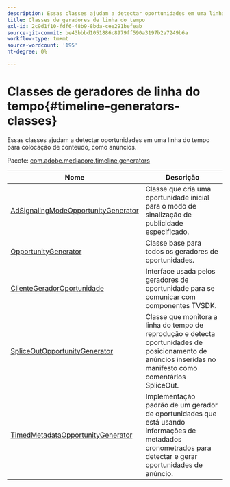 ```yaml
---
description: Essas classes ajudam a detectar oportunidades em uma linha do tempo para colocação de conteúdo, como anúncios.
title: Classes de geradores de linha do tempo
exl-id: 2c9d1f10-fdf6-48b9-8bda-cee291befeab
source-git-commit: be43bbbd1051886c8979ff590a3197b2a7249b6a
workflow-type: tm+mt
source-wordcount: '195'
ht-degree: 0%

---
```


# Classes de geradores de linha do tempo{#timeline-generators-classes}

Essas classes ajudam a detectar oportunidades em uma linha do tempo para colocação de conteúdo, como anúncios.

Pacote: [com.adobe.mediacore.timeline.generators](https://help.adobe.com/en_US/primetime/api/psdk/asdoc-dhls_1.4/com/adobe/mediacore/timeline/generators/package-detail.html)

| Nome | Descrição |
|---|---|
| [AdSignalingModeOpportunityGenerator](https://help.adobe.com/en_US/primetime/api/psdk/asdoc-dhls_1.4/com/adobe/mediacore/timeline/generators/AdSignalingModeOpportunityGenerator.html) | Classe que cria uma oportunidade inicial para o modo de sinalização de publicidade especificado. |
| [OpportunityGenerator](https://help.adobe.com/en_US/primetime/api/psdk/asdoc-dhls_1.4/com/adobe/mediacore/timeline/generators/OpportunityGenerator.html) | Classe base para todos os geradores de oportunidades. |
| [ClienteGeradorOportunidade](https://help.adobe.com/en_US/primetime/api/psdk/asdoc-dhls_1.4/com/adobe/mediacore/timeline/generators/OpportunityGeneratorClient.html) | Interface usada pelos geradores de oportunidade para se comunicar com componentes TVSDK. |
| [SpliceOutOpportunityGenerator](https://help.adobe.com/en_US/primetime/api/psdk/asdoc-dhls_1.4/com/adobe/mediacore/timeline/generators/SpliceOutOpportunityGenerator.html) | Classe que monitora a linha do tempo de reprodução e detecta oportunidades de posicionamento de anúncios inseridas no manifesto como comentários SpliceOut. |
| [TimedMetadataOpportunityGenerator](https://help.adobe.com/en_US/primetime/api/psdk/asdoc-dhls_1.4/com/adobe/mediacore/timeline/generators/TimedMetadataOpportunityGenerator.html) | Implementação padrão de um gerador de oportunidades que está usando informações de metadados cronometrados para detectar e gerar oportunidades de anúncio. |
